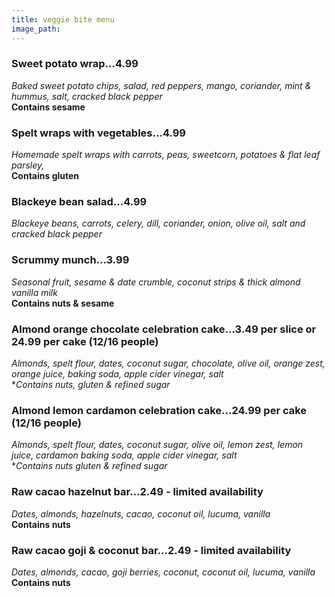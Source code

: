 ```yaml
---
title: veggie bite menu
image_path: 
---
```


### Sweet potato wrap...4.99
*Baked sweet potato chips, salad, red peppers, mango, coriander, mint & hummus, salt, cracked black pepper*  
**Contains sesame**

### Spelt wraps with vegetables...4.99
*Homemade spelt wraps with carrots, peas, sweetcorn, potatoes & flat leaf parsley,*  
**Contains gluten**

### Blackeye bean salad...4.99
*Blackeye beans, carrots, celery, dill, coriander, onion, olive oil, salt and cracked black pepper* 

### Scrummy munch...3.99
*Seasonal fruit, sesame & date crumble, coconut strips & thick almond vanilla milk*  
**Contains nuts & sesame**

### Almond orange chocolate celebration cake...3.49 per slice or 24.99 per cake (12/16 people)
*Almonds, spelt flour, dates, coconut sugar, chocolate, olive oil, orange zest, orange juice, baking soda, apple cider vinegar, salt*  
**Contains nuts, gluten & *refined sugar**

### Almond lemon cardamon celebration cake...24.99 per cake (12/16 people)
*Almonds, spelt flour, dates, coconut sugar, olive oil, lemon zest, lemon juice, cardamon baking soda, apple cider vinegar, salt*  
**Contains nuts gluten & *refined sugar**

### Raw cacao hazelnut bar...2.49 - limited availability
*Dates, almonds, hazelnuts, cacao, coconut oil, lucuma, vanilla*  
**Contains nuts**

### Raw cacao goji & coconut bar...2.49 - limited availability
*Dates, almonds, cacao, goji berries, coconut, coconut oil, lucuma, vanilla*  
**Contains nuts**